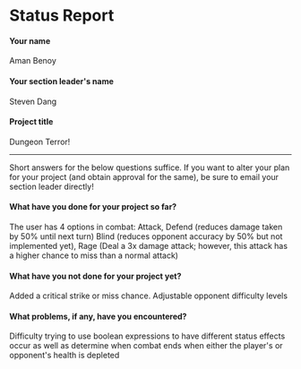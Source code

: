 # Status Report

#### Your name

Aman Benoy

#### Your section leader's name

Steven Dang

#### Project title

Dungeon Terror!

***

Short answers for the below questions suffice. If you want to alter your plan for your project (and obtain approval for the same), be sure to email your section leader directly!

#### What have you done for your project so far?

The user has 4 options in combat: Attack, Defend (reduces damage taken by 50% until next turn)
Blind (reduces opponent accuracy by 50% but not implemented yet), Rage (Deal a 3x damage attack; however, this attack has a higher chance to miss than a normal attack)

#### What have you not done for your project yet?

Added a critical strike or miss chance.
Adjustable opponent difficulty levels

#### What problems, if any, have you encountered?

Difficulty trying to use boolean expressions to have different status effects occur as well as determine when combat ends when either the player's or opponent's health is depleted
